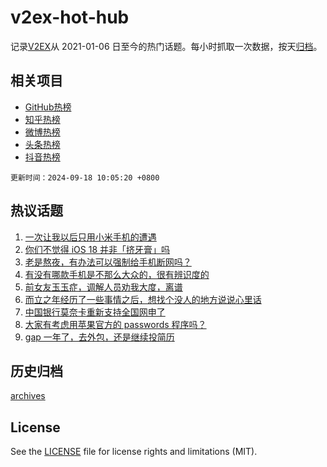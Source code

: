 # v2ex-hot-hub

 记录[V2EX](https://www.v2ex.com/)从 2021-01-06 日至今的热门话题。每小时抓取一次数据，按天[归档](archives)。
 
 ## 相关项目

- [GitHub热榜](https://github.com/it985/github-hot-hub)
- [知乎热榜](https://github.com/it985/zhihu-hot-hub)
- [微博热榜](https://github.com/it985/weibo-hot-hub)
- [头条热榜](https://github.com/it985/toutiao-hot-hub)
- [抖音热榜](https://github.com/it985/douyin-hot-hub)


 `更新时间：2024-09-18 10:05:20 +0800`

## 热议话题

1. [一次让我以后只用小米手机的遭遇](https://www.v2ex.com/t/1073479)
1. [你们不觉得 iOS 18 并非「挤牙膏」吗](https://www.v2ex.com/t/1073437)
1. [老是熬夜，有办法可以强制给手机断网吗？](https://www.v2ex.com/t/1073561)
1. [有没有哪款手机是不那么大众的，很有辨识度的](https://www.v2ex.com/t/1073507)
1. [前女友玉玉症，调解人员劝我大度，离谱](https://www.v2ex.com/t/1073590)
1. [而立之年经历了一些事情之后，想找个没人的地方说说心里话](https://www.v2ex.com/t/1073548)
1. [中国银行莫奈卡重新支持全国网申了](https://www.v2ex.com/t/1073481)
1. [大家有考虑用苹果官方的 passwords 程序吗？](https://www.v2ex.com/t/1073537)
1. [gap 一年了，去外包，还是继续投简历](https://www.v2ex.com/t/1073538)

## 历史归档

[archives](archives)

## License

See the [LICENSE](LICENSE) file for license rights and limitations (MIT).
